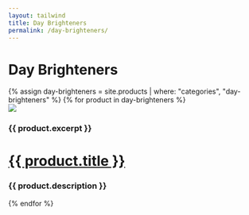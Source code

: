 ```yaml
---
layout: tailwind
title: Day Brighteners
permalink: /day-brighteners/
---
```


<div class="container mx-6 mt-6 p-8 mx-auto">
<h1 class="text-center text-2xl text-blue-700 tracking-wider">Day Brighteners</h1>
</div>

<div class="flex flex-wrap min-w-0 max-w-full lg:px-16 p-4 justify-evenly">
  {% assign day-brighteners = site.products | where: "categories", "day-brighteners" %}
  {% for product in day-brighteners %}
  <div class="w-64 px-3 bg">
    <div class="bg-white rounded-lg my-4 overflow-hidden border shadow-lg">
      <div>
      <a data-fancybox="gallery" href="{{ product.image_path }}"><img class="h-48 w-full object-cover object-top" src="{{ product.image_path }}"></a>
      </div>
      <div>
        <div>
          <h3 class="text-sm text-gray-700 -m-2">{{ product.excerpt }}</h3>
        </div>
        <h1 class="font-semibold text-lg m-4 text-gray-900 leading-tight truncate"><a href="{{ product.url }}">{{ product.title }}</a></h1>
        <h3 class="text-xs text-gray-500 m-4 truncate">{{ product.description }}</h3>
      </div>
    </div>
  </div>
{% endfor %}
</div>